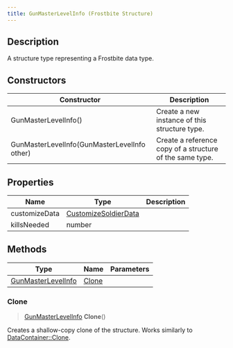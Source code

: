 ```yaml
---
title: GunMasterLevelInfo (Frostbite Structure)
---
```

## Description

A structure type representing a Frostbite data type.

## Constructors

| Constructor                                  | Description                                              |
| -------------------------------------------- | -------------------------------------------------------- |
| GunMasterLevelInfo()                         | Create a new instance of this structure type.            |
| GunMasterLevelInfo(GunMasterLevelInfo other) | Create a reference copy of a structure of the same type. |

## Properties

| Name          | Type                                         | Description |
| ------------- | -------------------------------------------- | ----------- |
| customizeData | [CustomizeSoldierData](CustomizeSoldierData) |             |
| killsNeeded   | number                                       |             |

## Methods

| Type                                     | Name            | Parameters |
| ---------------------------------------- | --------------- | ---------- |
| [GunMasterLevelInfo](GunMasterLevelInfo) | [Clone](#clone) |            |

### Clone

> [GunMasterLevelInfo](GunMasterLevelInfo) **Clone**()

Creates a shallow-copy clone of the structure. Works similarly to [DataContainer::Clone](/vext/ref/cls/shr/datacontainer#clone).
